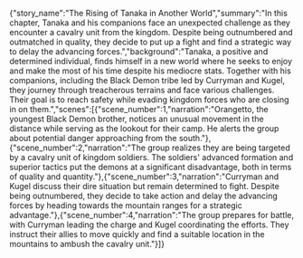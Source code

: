 {"story_name":"The Rising of Tanaka in Another World","summary":"In this chapter, Tanaka and his companions face an unexpected challenge as they encounter a cavalry unit from the kingdom. Despite being outnumbered and outmatched in quality, they decide to put up a fight and find a strategic way to delay the advancing forces.","background":"Tanaka, a positive and determined individual, finds himself in a new world where he seeks to enjoy and make the most of his time despite his mediocre stats. Together with his companions, including the Black Demon tribe led by Curryman and Kugel, they journey through treacherous terrains and face various challenges. Their goal is to reach safety while evading kingdom forces who are closing in on them.","scenes":[{"scene_number":1,"narration":"Orangetto, the youngest Black Demon brother, notices an unusual movement in the distance while serving as the lookout for their camp. He alerts the group about potential danger approaching from the south."},{"scene_number":2,"narration":"The group realizes they are being targeted by a cavalry unit of kingdom soldiers. The soldiers' advanced formation and superior tactics put the demons at a significant disadvantage, both in terms of quality and quantity."},{"scene_number":3,"narration":"Curryman and Kugel discuss their dire situation but remain determined to fight. Despite being outnumbered, they decide to take action and delay the advancing forces by heading towards the mountain ranges for a strategic advantage."},{"scene_number":4,"narration":"The group prepares for battle, with Curryman leading the charge and Kugel coordinating the efforts. They instruct their allies to move quickly and find a suitable location in the mountains to ambush the cavalry unit."}]}